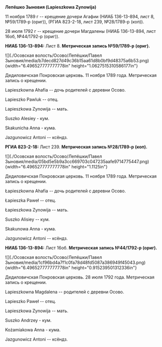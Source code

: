 **Лепёшко Зыновия (Lapieszkowa Zynowija)**

11 ноября 1789 г -- крещение дочери Агафии (НИАБ 136-13-894, лист 8,
№59/1789-р (ориг)), (РГИА 823-2-18, лист 239, №28/1789-р (коп)).

28 июля 1792 г -- крещение дочери Магдалены (НИАБ 136-13-894, лист 16об,
№44/1792-р (ориг)).

**НИАБ 136-13-894:** Лист 8. **Метрическая запись №59/1789-р (ориг).**

![](./Осовская волость/Осово/Лепёшки/Павел Зыновия/media/b7decd827d49c36b15aa61d8b0bf9d48375a6b53.png){width="6.496527777777778in"
height="1.0627515310586177in"}

Дедиловичская Покровская церковь. 11 ноября 1789 года. Метрическая
запись о крещении.

Lapieszkowna Ahafia -- дочь родителей с деревни Осово.

Lapieszko Pawluk -- отец.

Lapieszkowa Zynowija -- мать.

Suszko Alesiey - кум.

Skakunicha Anna - кума.

Jazgunowicz Antoni -- ксёндз.

**РГИА 823-2-18:** Лист 239. **Метрическая запись №28/1789-р (коп).**

![](./Осовская волость/Осово/Лепёшки/Павел Зыновия/media/05bd5e5b9a3cc669703c047235aafe9714775447.png){width="6.496527777777778in"
height="1.1125in"}

Дедиловичская Покровская церковь. 11 ноября 1789 года. Метрическая
запись о крещении.

Łapieszkowna Ahafia -- дочь родителей с деревни Осово.

Łapieszka Paweł -- отец.

Łapieszkowa Zynowija -- мать.

Suszko Alisiey -- кум.

Skakunowa Anna - кума.

Jazgunowicz Antoni -- ксёндз.

**НИАБ 136-13-894:** Лист 16об. **Метрическая запись №44/1792-р
(ориг).**

![](./Осовская волость/Осово/Лепёшки/Павел Зыновия/media/1cf96bd4a7f1c0fa78d48fd5087a386949f45043.png){width="6.496527777777778in"
height="0.915239501312336in"}

Дедиловичская Покровская церковь. 28 июля 1792 года. Метрическая запись
о крещении.

Lapieszkowna Magdalena -- родителей с деревни Осовo.

Lapieszko Paweł -- отец.

Lapieszkowa Zynowija -- мать.

Suszko Andrzey - кум.

Kożamiakowa Anna - кума.

Jazgunowicz Antoni -- ксёндз.
